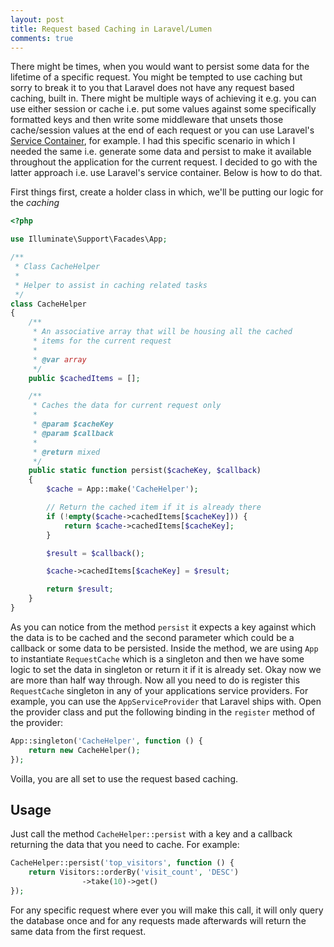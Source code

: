 ```yaml
---
layout: post
title: Request based Caching in Laravel/Lumen
comments: true
---
```


There might be times, when you would want to persist some data for the lifetime of a specific request. You might be tempted to use caching but sorry to break it to you that Laravel does not have any request based caching, built in. There might be multiple ways of achieving it e.g. you can use either session or cache i.e. put some values against some specifically formatted keys and then write some middleware that unsets those cache/session values at the end of each request or you can use Laravel's [Service Container](https://laravel.com/docs/5.2/container), for example. I had this specific scenario in which I needed the same i.e. generate some data and persist to make it available throughout the application for the current request. I decided to go with the latter approach i.e. use Laravel's service container. Below is how to do that.

First things first, create a holder class in which, we'll be putting our logic for the *caching*

```php
<?php

use Illuminate\Support\Facades\App;

/**
 * Class CacheHelper
 *
 * Helper to assist in caching related tasks
 */
class CacheHelper
{
    /**
     * An associative array that will be housing all the cached 
     * items for the current request
     *
     * @var array
     */
    public $cachedItems = [];

    /**
     * Caches the data for current request only
     *
     * @param $cacheKey
     * @param $callback
     *
     * @return mixed
     */
    public static function persist($cacheKey, $callback)
    {
        $cache = App::make('CacheHelper');

        // Return the cached item if it is already there
        if (!empty($cache->cachedItems[$cacheKey])) {
            return $cache->cachedItems[$cacheKey];
        }

        $result = $callback();

        $cache->cachedItems[$cacheKey] = $result;

        return $result;
    }
}
```

As you can notice from the method `persist` it expects a key against which the data is to be cached and the second parameter which could be a callback or some data to be persisted. Inside the method, we are using `App` to instantiate `RequestCache` which is a singleton and then we have some logic to set the data in singleton or return it if it is already set. Okay now we are more than half way through. Now all you need to do is register this `RequestCache` singleton in any of your applications service providers. For example, you can use the `AppServiceProvider` that Laravel ships with. Open the provider class and put the following binding in the `register` method of the provider:


```php
App::singleton('CacheHelper', function () {
    return new CacheHelper();
});
```

Voilla, you are all set to use the request based caching.

## Usage

Just call the method `CacheHelper::persist` with a key and a callback returning the data that you need to cache. For example:

```php
CacheHelper::persist('top_visitors', function () {
    return Visitors::orderBy('visit_count', 'DESC')
                ->take(10)->get()
});
```

For any specific request where ever you will make this call, it will only query the database once and for any requests made afterwards will return the same data from the first request.
